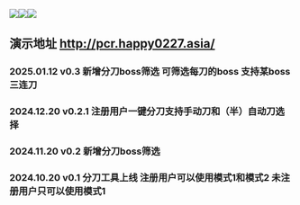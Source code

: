 ![](https://img.shields.io/badge/php_version-8.3-blue)![](https://img.shields.io/badge/MySQL->=5.7-blue)![](https://img.shields.io/badge/Nginx->=1.15-blue)
## 演示地址 http://pcr.happy0227.asia/

### 2025.01.12 v0.3 新增分刀boss筛选 可筛选每刀的boss 支持某boss三连刀

### 2024.12.20 v0.2.1 注册用户一键分刀支持手动刀和（半）自动刀选择

### 2024.11.20 v0.2 新增分刀boss筛选

### 2024.10.20 v0.1 分刀工具上线 注册用户可以使用模式1和模式2 未注册用户只可以使用模式1 
